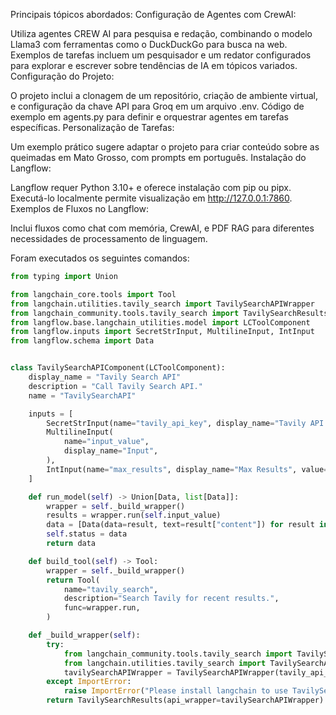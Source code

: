 Principais tópicos abordados:
Configuração de Agentes com CrewAI:

Utiliza agentes CREW AI para pesquisa e redação, combinando o modelo Llama3 com ferramentas como o DuckDuckGo para busca na web.
Exemplos de tarefas incluem um pesquisador e um redator configurados para explorar e escrever sobre tendências de IA em tópicos variados.
Configuração do Projeto:

O projeto inclui a clonagem de um repositório, criação de ambiente virtual, e configuração da chave API para Groq em um arquivo .env.
Código de exemplo em agents.py para definir e orquestrar agentes em tarefas específicas.
Personalização de Tarefas:

Um exemplo prático sugere adaptar o projeto para criar conteúdo sobre as queimadas em Mato Grosso, com prompts em português.
Instalação do Langflow:

Langflow requer Python 3.10+ e oferece instalação com pip ou pipx. Executá-lo localmente permite visualização em http://127.0.0.1:7860.
Exemplos de Fluxos no Langflow:

Inclui fluxos como chat com memória, CrewAI, e PDF RAG para diferentes necessidades de processamento de linguagem.


Foram executados os seguintes comandos: 

```python
from typing import Union

from langchain_core.tools import Tool
from langchain.utilities.tavily_search import TavilySearchAPIWrapper
from langchain_community.tools.tavily_search import TavilySearchResults
from langflow.base.langchain_utilities.model import LCToolComponent
from langflow.inputs import SecretStrInput, MultilineInput, IntInput
from langflow.schema import Data


class TavilySearchAPIComponent(LCToolComponent):
    display_name = "Tavily Search API"
    description = "Call Tavily Search API."
    name = "TavilySearchAPI"

    inputs = [
        SecretStrInput(name="tavily_api_key", display_name="Tavily API Key", required=True),
        MultilineInput(
            name="input_value",
            display_name="Input",
        ),
        IntInput(name="max_results", display_name="Max Results", value=5, required=True),
    ]

    def run_model(self) -> Union[Data, list[Data]]:
        wrapper = self._build_wrapper()
        results = wrapper.run(self.input_value)
        data = [Data(data=result, text=result["content"]) for result in results]
        self.status = data
        return data

    def build_tool(self) -> Tool:
        wrapper = self._build_wrapper()
        return Tool(
            name="tavily_search",
            description="Search Tavily for recent results.",
            func=wrapper.run,
        )

    def _build_wrapper(self):
        try:
            from langchain_community.tools.tavily_search import TavilySearchResults
            from langchain.utilities.tavily_search import TavilySearchAPIWrapper
            tavilySearchAPIWrapper = TavilySearchAPIWrapper(tavily_api_key=self.tavily_api_key)
        except ImportError:
            raise ImportError("Please install langchain to use TavilySearchAPIWrapper.")
        return TavilySearchResults(api_wrapper=tavilySearchAPIWrapper)